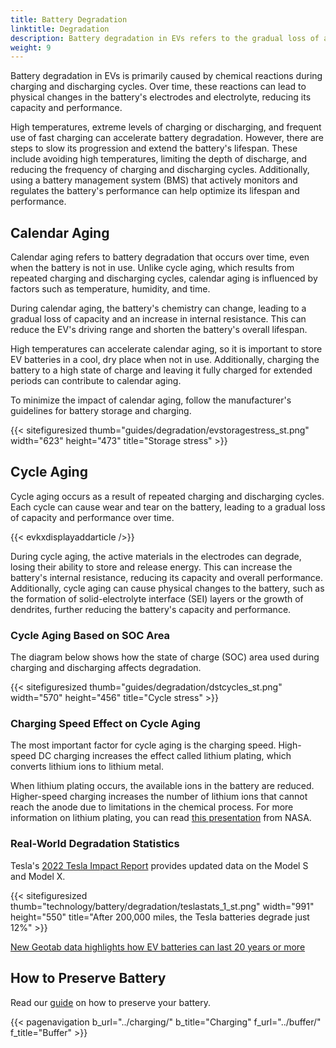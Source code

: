 ```yaml
---
title: Battery Degradation
linktitle: Degradation
description: Battery degradation in EVs refers to the gradual loss of a battery's capacity or performance over time, which can affect the driving range of the vehicle. Like other types of batteries, it is caused by a combination of factors.
weight: 9
---
```

<!-- markdownlint-disable MD033 -->

Battery degradation in EVs is primarily caused by chemical reactions during charging and discharging cycles. Over time, these reactions can lead to physical changes in the battery's electrodes and electrolyte, reducing its capacity and performance.

High temperatures, extreme levels of charging or discharging, and frequent use of fast charging can accelerate battery degradation. However, there are steps to slow its progression and extend the battery's lifespan. These include avoiding high temperatures, limiting the depth of discharge, and reducing the frequency of charging and discharging cycles. Additionally, using a battery management system (BMS) that actively monitors and regulates the battery's performance can help optimize its lifespan and performance.

## Calendar Aging

Calendar aging refers to battery degradation that occurs over time, even when the battery is not in use. Unlike cycle aging, which results from repeated charging and discharging cycles, calendar aging is influenced by factors such as temperature, humidity, and time.

During calendar aging, the battery's chemistry can change, leading to a gradual loss of capacity and an increase in internal resistance. This can reduce the EV's driving range and shorten the battery's overall lifespan.

High temperatures can accelerate calendar aging, so it is important to store EV batteries in a cool, dry place when not in use. Additionally, charging the battery to a high state of charge and leaving it fully charged for extended periods can contribute to calendar aging.

To minimize the impact of calendar aging, follow the manufacturer's guidelines for battery storage and charging.

{{< sitefiguresized thumb="guides/degradation/evstoragestress_st.png" width="623" height="473" title="Storage stress" >}}

## Cycle Aging

Cycle aging occurs as a result of repeated charging and discharging cycles. Each cycle can cause wear and tear on the battery, leading to a gradual loss of capacity and performance over time.

{{< evkxdisplayaddarticle />}}

During cycle aging, the active materials in the electrodes can degrade, losing their ability to store and release energy. This can increase the battery's internal resistance, reducing its capacity and overall performance. Additionally, cycle aging can cause physical changes to the battery, such as the formation of solid-electrolyte interface (SEI) layers or the growth of dendrites, further reducing the battery's capacity and performance.

### Cycle Aging Based on SOC Area

The diagram below shows how the state of charge (SOC) area used during charging and discharging affects degradation.

{{< sitefiguresized thumb="guides/degradation/dstcycles_st.png" width="570" height="456" title="Cycle stress" >}}

### Charging Speed Effect on Cycle Aging

The most important factor for cycle aging is the charging speed. High-speed DC charging increases the effect called lithium plating, which converts lithium ions to lithium metal.

When lithium plating occurs, the available ions in the battery are reduced. Higher-speed charging increases the number of lithium ions that cannot reach the anode due to limitations in the chemical process. For more information on lithium plating, you can read [this presentation](https://www.nasa.gov/sites/default/files/atoms/files/1-lithium_plating_azimmerman.pdf) from NASA.

### Real-World Degradation Statistics

Tesla's [2022 Tesla Impact Report](https://www.tesla.com/ns_videos/2022-tesla-impact-report-highlights.pdf) provides updated data on the Model S and Model X.

{{< sitefiguresized thumb="technology/battery/degradation/teslastats_1_st.png" width="991" height="550" title="After 200,000 miles, the Tesla batteries degrade just 12%" >}}

<a href="https://www.geotab.com/uk/press-release/2024-battery-degradation/" target="_blank">
New Geotab data highlights how EV batteries can last 20 years or more</a>

## How to Preserve Battery

Read our [guide](../../../guides/protectingbattery/) on how to preserve your battery.

{{< pagenavigation b_url="../charging/" b_title="Charging" f_url="../buffer/" f_title="Buffer" >}}